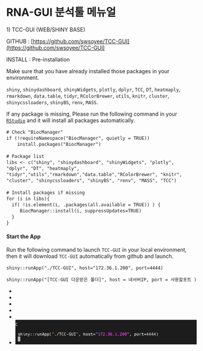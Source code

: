 # RNA-GUI 분석툴 메뉴얼

1\) TCC-GUI (WEB/SHINY BASE)

GITHUB : [https://github.com/swsoyee/TCC-GUI](https://github.com/swsoyee/TCC-GUI)

INSTALL :  Pre-installation

Make sure that you have already installed those packages in your environment.

`shiny`, `shinydashboard`, `shinyWidgets`, `plotly`, `dplyr`, `TCC`, `DT`, `heatmaply`, `rmarkdown`, `data.table`, `tidyr`, `RColorBrewer`, `utils`, `knitr`, `cluster`, `shinycssloaders`, `shinyBS`, `renv`, `MASS`.

If any package is missing, Please run the following command in your [`RStudio`](https://www.rstudio.com) and it will install all packages automatically.

```
# Check "BiocManager"
if (!requireNamespace("BiocManager", quietly = TRUE))
    install.packages("BiocManager")

# Package list
libs <- c("shiny", "shinydashboard", "shinyWidgets", "plotly", "dplyr", "DT", "heatmaply", "tidyr","utils","rmarkdown","data.table","RColorBrewer", "knitr", "cluster", "shinycssloaders", "shinyBS", "renv", "MASS", "TCC")

# Install packages if missing
for (i in libs){
  if( !is.element(i, .packages(all.available = TRUE)) ) {
     BiocManager::install(i, suppressUpdates=TRUE)
  }
}
```

#### Start the App

Run the following command to launch `TCC-GUI` in your local environment, then it will download `TCC-GUI` automatically from github and launch.

```
shiny::runApp("./TCC-GUI", host="172.36.1.200", port=4444)
```

```
shiny::runApp("[TCC-GUI 다운받은 폴더]", host = 내서버IP, port = 사용할포트 )
```

*
*
*
*
*
* ![](<../../.gitbook/assets/image (304).png>)



